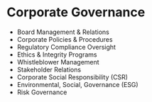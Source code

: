 # Corporate Governance

- Board Management & Relations
- Corporate Policies & Procedures
- Regulatory Compliance Oversight
- Ethics & Integrity Programs
- Whistleblower Management
- Stakeholder Relations
- Corporate Social Responsibility (CSR)
- Environmental, Social, Governance (ESG)
- Risk Governance